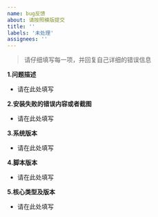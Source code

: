 ```yaml
---
name: bug反馈 
about: 请按照模版提交 
title: ''
labels: '未处理'
assignees: ''
---
```


> 请仔细填写每一项，并回复自己详细的错误信息

**1.问题描述**
- 请在此处填写

**2.安装失败的错误内容或者截图**
- 请在此处填写

**3.系统版本**
- 请在此处填写

**4.脚本版本**
- 请在此处填写

**5.核心类型及版本**
- 请在此处填写
